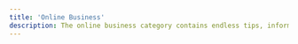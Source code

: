 ```yaml
---
title: 'Online Business'
description: The online business category contains endless tips, information and instructions for launching, maintaining and growing a small business operation.
---
```

